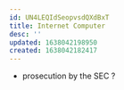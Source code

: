 ```yaml
---
id: UN4LEQIdSeopvsdQXdBxT
title: Internet Computer
desc: ''
updated: 1638042198950
created: 1638042182417
---
```


- prosecution by the SEC ?  
